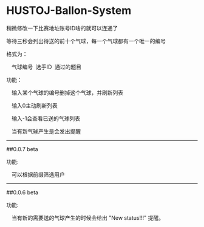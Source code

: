 # HUSTOJ-Ballon-System

稍微修改一下比赛地址账号ID啥的就可以连通了

等待三秒会列出待送的前十个气球，每一个气球都有一个唯一的编号

格式为：

&emsp;气球编号  选手ID  通过的题目

功能：

&emsp;输入某个气球的编号删掉这个气球，并刷新列表

&emsp;输入0主动刷新列表

&emsp;输入-1会查看已送的气球列表

&emsp;当有新气球产生是会发出提醒

---

##0.0.7 beta

功能:

&emsp;可以根据前缀筛选用户

---

##0.0.6 beta

功能:

&emsp;当有新的需要送的气球产生的时候会给出 "New status!!!" 提醒。
